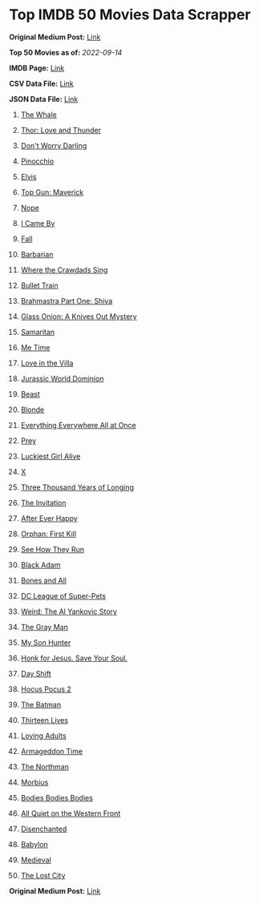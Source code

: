 # Top IMDB 50 Movies Data Scrapper

**Original Medium Post:** [Link](https://medium.com/@nishantsahoo/which-movie-should-i-watch-5c83a3c0f5b1) 

**Top 50 Movies as of:** _2022-09-14_

**IMDB Page:** [Link](http://www.imdb.com/search/title?release_date=2022,2022&title_type=feature)

**CSV Data File:** [Link](/Data/data.csv)

**JSON Data File:** [Link](/Data/data.json)

1. [The Whale](https://www.imdb.com/title/tt13833688/?ref_=adv_li_tt)

2. [Thor: Love and Thunder](https://www.imdb.com/title/tt10648342/?ref_=adv_li_tt)

3. [Don't Worry Darling](https://www.imdb.com/title/tt10731256/?ref_=adv_li_tt)

4. [Pinocchio](https://www.imdb.com/title/tt4593060/?ref_=adv_li_tt)

5. [Elvis](https://www.imdb.com/title/tt3704428/?ref_=adv_li_tt)

6. [Top Gun: Maverick](https://www.imdb.com/title/tt1745960/?ref_=adv_li_tt)

7. [Nope](https://www.imdb.com/title/tt10954984/?ref_=adv_li_tt)

8. [I Came By](https://www.imdb.com/title/tt15083184/?ref_=adv_li_tt)

9. [Fall](https://www.imdb.com/title/tt15325794/?ref_=adv_li_tt)

10. [Barbarian](https://www.imdb.com/title/tt15791034/?ref_=adv_li_tt)

11. [Where the Crawdads Sing](https://www.imdb.com/title/tt9411972/?ref_=adv_li_tt)

12. [Bullet Train](https://www.imdb.com/title/tt12593682/?ref_=adv_li_tt)

13. [Brahmastra Part One: Shiva](https://www.imdb.com/title/tt6277462/?ref_=adv_li_tt)

14. [Glass Onion: A Knives Out Mystery](https://www.imdb.com/title/tt11564570/?ref_=adv_li_tt)

15. [Samaritan](https://www.imdb.com/title/tt5500218/?ref_=adv_li_tt)

16. [Me Time](https://www.imdb.com/title/tt14309446/?ref_=adv_li_tt)

17. [Love in the Villa](https://www.imdb.com/title/tt15463032/?ref_=adv_li_tt)

18. [Jurassic World Dominion](https://www.imdb.com/title/tt8041270/?ref_=adv_li_tt)

19. [Beast](https://www.imdb.com/title/tt13223398/?ref_=adv_li_tt)

20. [Blonde](https://www.imdb.com/title/tt1655389/?ref_=adv_li_tt)

21. [Everything Everywhere All at Once](https://www.imdb.com/title/tt6710474/?ref_=adv_li_tt)

22. [Prey](https://www.imdb.com/title/tt11866324/?ref_=adv_li_tt)

23. [Luckiest Girl Alive](https://www.imdb.com/title/tt4595186/?ref_=adv_li_tt)

24. [X](https://www.imdb.com/title/tt13560574/?ref_=adv_li_tt)

25. [Three Thousand Years of Longing](https://www.imdb.com/title/tt9198364/?ref_=adv_li_tt)

26. [The Invitation](https://www.imdb.com/title/tt12873562/?ref_=adv_li_tt)

27. [After Ever Happy](https://www.imdb.com/title/tt13070038/?ref_=adv_li_tt)

28. [Orphan: First Kill](https://www.imdb.com/title/tt11851548/?ref_=adv_li_tt)

29. [See How They Run](https://www.imdb.com/title/tt13640696/?ref_=adv_li_tt)

30. [Black Adam](https://www.imdb.com/title/tt6443346/?ref_=adv_li_tt)

31. [Bones and All](https://www.imdb.com/title/tt10168670/?ref_=adv_li_tt)

32. [DC League of Super-Pets](https://www.imdb.com/title/tt8912936/?ref_=adv_li_tt)

33. [Weird: The Al Yankovic Story](https://www.imdb.com/title/tt17076046/?ref_=adv_li_tt)

34. [The Gray Man](https://www.imdb.com/title/tt1649418/?ref_=adv_li_tt)

35. [My Son Hunter](https://www.imdb.com/title/tt15481952/?ref_=adv_li_tt)

36. [Honk for Jesus. Save Your Soul.](https://www.imdb.com/title/tt12655436/?ref_=adv_li_tt)

37. [Day Shift](https://www.imdb.com/title/tt13314558/?ref_=adv_li_tt)

38. [Hocus Pocus 2](https://www.imdb.com/title/tt11909878/?ref_=adv_li_tt)

39. [The Batman](https://www.imdb.com/title/tt1877830/?ref_=adv_li_tt)

40. [Thirteen Lives](https://www.imdb.com/title/tt12262116/?ref_=adv_li_tt)

41. [Loving Adults](https://www.imdb.com/title/tt14592948/?ref_=adv_li_tt)

42. [Armageddon Time](https://www.imdb.com/title/tt10343028/?ref_=adv_li_tt)

43. [The Northman](https://www.imdb.com/title/tt11138512/?ref_=adv_li_tt)

44. [Morbius](https://www.imdb.com/title/tt5108870/?ref_=adv_li_tt)

45. [Bodies Bodies Bodies](https://www.imdb.com/title/tt8110652/?ref_=adv_li_tt)

46. [All Quiet on the Western Front](https://www.imdb.com/title/tt1016150/?ref_=adv_li_tt)

47. [Disenchanted](https://www.imdb.com/title/tt1596342/?ref_=adv_li_tt)

48. [Babylon](https://www.imdb.com/title/tt10640346/?ref_=adv_li_tt)

49. [Medieval](https://www.imdb.com/title/tt8883486/?ref_=adv_li_tt)

50. [The Lost City](https://www.imdb.com/title/tt13320622/?ref_=adv_li_tt)

**Original Medium Post:** [Link](https://medium.com/@nishantsahoo/which-movie-should-i-watch-5c83a3c0f5b1) 
